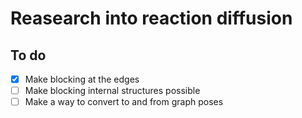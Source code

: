 # Reasearch into reaction diffusion

## To do
- [x] Make blocking at the edges
- [ ] Make blocking internal structures possible
- [ ] Make a way to convert to and from graph poses